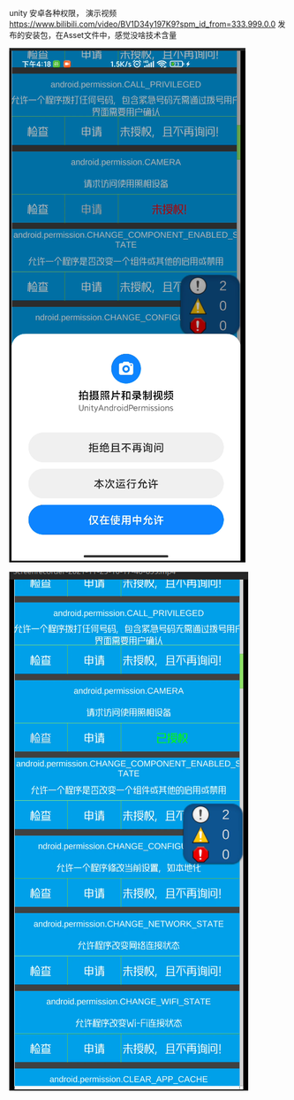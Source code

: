 unity 安卓各种权限，
演示视频
https://www.bilibili.com/video/BV1D34y197K9?spm_id_from=333.999.0.0
发布的安装包，在Asset文件中，感觉没啥技术含量

![alt](raw/1.png)

![alt](raw/2.png)